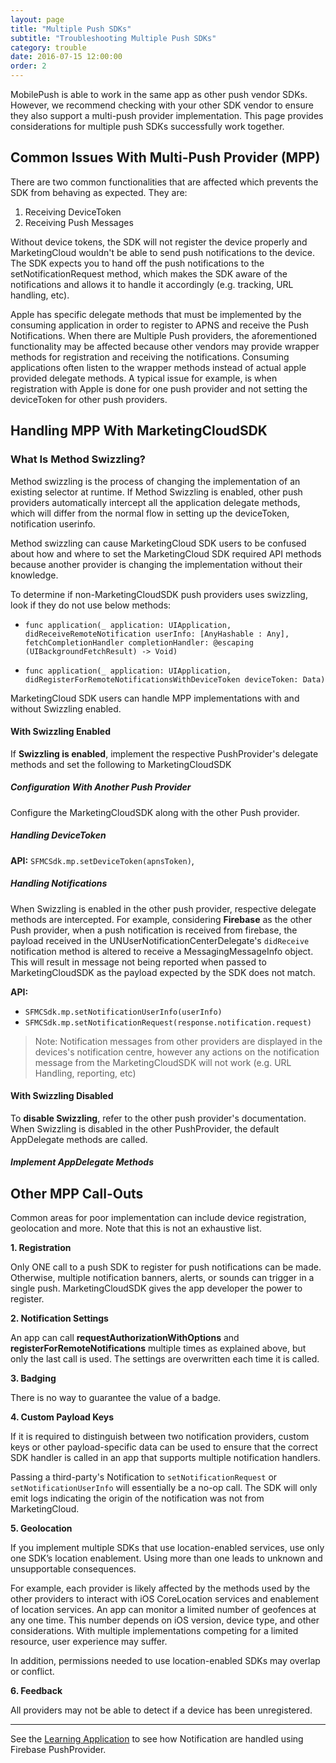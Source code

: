 ```yaml
---
layout: page
title: "Multiple Push SDKs"
subtitle: "Troubleshooting Multiple Push SDKs"
category: trouble
date: 2016-07-15 12:00:00
order: 2
---
```

MobilePush is able to work in the same app as other push vendor SDKs. However, we recommend checking with your other SDK vendor to ensure they also support a multi-push provider implementation. This page provides considerations for multiple push SDKs successfully work together.

## Common Issues With Multi-Push Provider (MPP)

There are two common functionalities that are affected which prevents the SDK from behaving as expected. They are:

  1. Receiving DeviceToken
  2. Receiving Push Messages

Without device tokens, the SDK will not register the device properly and MarketingCloud wouldn't be able to send push notifications to the device. The SDK expects you to hand off the push notifications to the setNotificationRequest method, which makes the SDK aware of the notifications and allows it to handle it accordingly (e.g. tracking, URL handling, etc).

Apple has specific delegate methods that must be implemented by the consuming application in order to register to APNS and receive the Push Notifications. When there are Multiple Push providers, the aforementioned functionality may be affected because other vendors may provide wrapper methods for registration and receiving the notifications. Consuming applications often listen to the wrapper methods instead of actual apple provided delegate methods. A typical issue for example, is when registration with Apple is done for one push provider and not setting the deviceToken for other push providers.

## Handling MPP With MarketingCloudSDK

### What Is Method Swizzling?

Method swizzling is the process of changing the implementation of an existing selector at runtime.
If Method Swizzling is enabled, other push providers automatically intercept all the application delegate methods, which will differ from the normal flow in setting up the deviceToken, notification userinfo.

Method swizzling can cause MarketingCloud SDK users to be confused about how and where to set the MarketingCloud SDK required API methods because another provider is changing the implementation without their knowledge.

To determine if non-MarketingCloudSDK push providers uses swizzling, look if they do not use below methods:
* `func application(_ application: UIApplication, didReceiveRemoteNotification userInfo: [AnyHashable : Any], fetchCompletionHandler completionHandler: @escaping (UIBackgroundFetchResult) -> Void)`

* `func application(_ application: UIApplication, didRegisterForRemoteNotificationsWithDeviceToken deviceToken: Data)`

MarketingCloud SDK users can handle MPP implementations with and without Swizzling enabled.

#### With Swizzling Enabled

If **Swizzling is enabled**, implement the respective PushProvider's delegate methods and set the following to MarketingCloudSDK <br/>

##### Configuration With Another Push Provider

Configure the MarketingCloudSDK along with the other Push provider.

<script src="https://gist.github.com/sfmc-mobilepushsdk/8bf1bbe95c7b8fa2528d89d5640a308e.js"></script>

##### Handling DeviceToken

**API:** `SFMCSdk.mp.setDeviceToken(apnsToken)`,

<script src="https://gist.github.com/sfmc-mobilepushsdk/afc15f2ef78c055af57d343d8fe27acc.js"></script>

##### Handling Notifications

When Swizzling is enabled in the other push provider, respective delegate methods are intercepted. For example, considering **Firebase** as the other Push provider, when a push notification is received from firebase, the payload received in the UNUserNotificationCenterDelegate's `didReceive` notification method is altered to receive a MessagingMessageInfo object. This will result in message not being reported when passed to MarketingCloudSDK as the payload expected by the SDK does not match.

**API:**
  * `SFMCSdk.mp.setNotificationUserInfo(userInfo)`
  * `SFMCSdk.mp.setNotificationRequest(response.notification.request)`

<script src="https://gist.github.com/sfmc-mobilepushsdk/8e8f740de3af5c3e86b55e2e3bc4b29d.js"></script>  

> Note: Notification messages from other providers are displayed in the devices's notification centre, however any actions on the notification message from the MarketingCloudSDK will not work (e.g. URL Handling, reporting, etc)

#### With Swizzling Disabled

To **disable Swizzling**, refer to the other push provider's documentation.
When Swizzling is disabled in the other PushProvider, the default AppDelegate methods are called.

##### Implement AppDelegate Methods 

<script src="https://gist.github.com/sfmc-mobilepushsdk/68a8f6f093c45d1278f349b040bf1fd1.js"></script>

## Other MPP Call-Outs 

Common areas for poor implementation can include device registration, geolocation and more. Note that this is not an exhaustive list.

**1. Registration**

Only ONE call to a push SDK to register for push notifications can be made. Otherwise, multiple notification banners, alerts, or sounds can trigger in a single push. MarketingCloudSDK gives the app developer the power to register.

**2. Notification Settings**

An app can call **requestAuthorizationWithOptions** and **registerForRemoteNotifications** multiple times as explained above, but only the last call is used. The settings are overwritten each time it is called.

**3. Badging**

There is no way to guarantee the value of a badge.

**4. Custom Payload Keys**

If it is required to distinguish between two notification providers, custom keys or other payload-specific data can be used to ensure that the correct SDK handler is called in an app that supports multiple notification handlers.

Passing a third-party's Notification to `setNotificationRequest` or `setNotificationUserInfo` will essentially be a no-op call. The SDK will only emit logs indicating the origin of the notification was not from MarketingCloud.

**5. Geolocation**

If you implement multiple SDKs that use location-enabled services, use only one SDK’s location enablement. Using more than one leads to unknown and unsupportable consequences.

For example, each provider is likely affected by the methods used by the other providers to interact with iOS CoreLocation services and enablement of location services. An app can monitor a limited number of geofences at any one time. This number depends on iOS version, device type, and other considerations. With multiple implementations competing for a limited resource, user experience may suffer.

In addition, permissions needed to use location-enabled SDKs may overlap or conflict.

**6. Feedback**

All providers may not be able to detect if a device has been unregistered.

------

See the [Learning Application](https://github.com/salesforce-marketingcloud/MarketingCloudSDK-iOS/tree/spm/example/LearningApp/LearningApp/AppDelegate.swift) to see how Notification are handled using Firebase PushProvider.
